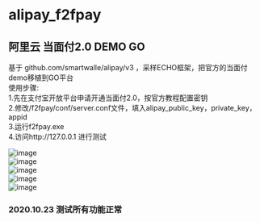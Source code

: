 # alipay_f2fpay
## 阿里云 当面付2.0 DEMO GO

基于 github.com/smartwalle/alipay/v3 ，采样ECHO框架，把官方的当面付demo移植到GO平台<br>
使用步骤:<br>
1.先在支付宝开放平台申请开通当面付2.0，按官方教程配置密钥<br>
2.修改/f2fpay/conf/server.conf文件，填入alipay_public_key，private_key，appid<br>
3.运行f2fpay.exe<br>
4.访问http://127.0.0.1 进行测试<br>

![image](https://cdn.jsdelivr.net/gh/bestyun-xyz/alipay_f2fpay@main/screenshot/index.png)<br>
![image](https://cdn.jsdelivr.net/gh/bestyun-xyz/alipay_f2fpay@main/screenshot/barpay.png)<br>
![image](https://cdn.jsdelivr.net/gh/bestyun-xyz/alipay_f2fpay@main/screenshot/qrpay.png)<br>
![image](https://cdn.jsdelivr.net/gh/bestyun-xyz/alipay_f2fpay@main/screenshot/query.png)<br>
![image](https://cdn.jsdelivr.net/gh/bestyun-xyz/alipay_f2fpay@main/screenshot/refund.png)<br>

### 2020.10.23 测试所有功能正常
